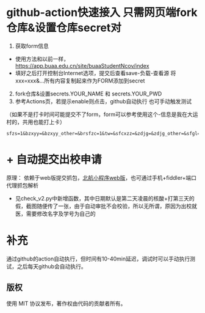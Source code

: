 # github-action快速接入 只需网页端fork仓库&设置仓库secret对
1. 获取form信息
- 使用方法和以前一样，https://app.buaa.edu.cn/site/buaaStudentNcov/index
- 填好之后打开控制台Internet选项，提交后查看save-负载-查看源  将xxx=xxx&...所有内容复制起来作为FORM添加到secret
2. fork仓库&设置secrets.YOUR_NAME 和 secrets.YOUR_PWD
3. 参考Actions页，若提示enable则点击，github自动执行 也可手动触发测试

（如果不是打卡时间可能提交不了form，form可以参考使用这个-信息是我在大运村的，共用也能打上卡）
```
sfzs=1&bzxyy=&bzxyy_other=&brsfzc=1&tw=&sfcxzz=&zdjg=&zdjg_other=&sfgl=&gldd=&gldd_other=&glyy=&glyy_other=&gl_start=&gl_end=&sfmqjc=&sfzc_14=1&sfqw_14=0&sfqw_14_remark=&sfzgfx=0&sfzgfx_remark=&sfjc_14=0&sfjc_14_remark=&sfjcqz_14=0&sfjcqz_14_remark=&sfgtjz_14=0&sfgtjz_14_remark=&szsqqz=0&sfyqk=&szdd=1&area=%E5%8C%97%E4%BA%AC%E5%B8%82%20%E6%B5%B7%E6%B7%80%E5%8C%BA&city=%E5%8C%97%E4%BA%AC%E5%B8%82&province=%E5%8C%97%E4%BA%AC%E5%B8%82&address=%E5%8C%97%E4%BA%AC%E5%B8%82%E6%B5%B7%E6%B7%80%E5%8C%BA%E8%8A%B1%E5%9B%AD%E8%B7%AF%E8%A1%97%E9%81%93%E8%80%81%E9%BA%BB%E6%8A%84%E6%89%8B%28%E7%9F%A5%E6%98%A5%E8%B7%AF%E5%BA%97%29%E5%8C%97%E4%BA%AC%E8%88%AA%E7%A9%BA%E8%88%AA%E5%A4%A9%E5%A4%A7%E5%AD%A6%E5%A4%A7%E8%BF%90%E6%9D%91%E5%AD%A6%E7%94%9F%E5%85%AC%E5%AF%93&geo_api_info=%7B%22type%22%3A%22complete%22%2C%22position%22%3A%7B%22Q%22%3A39.977510579428%2C%22R%22%3A116.34294786241401%2C%22lng%22%3A116.342948%2C%22lat%22%3A39.977511%7D%2C%22location_type%22%3A%22html5%22%2C%22message%22%3A%22Get%20ipLocation%20failed.Get%20geolocation%20success.Convert%20Success.Get%20address%20success.%22%2C%22accuracy%22%3A90%2C%22isConverted%22%3Atrue%2C%22status%22%3A1%2C%22addressComponent%22%3A%7B%22citycode%22%3A%22010%22%2C%22adcode%22%3A%22110108%22%2C%22businessAreas%22%3A%5B%7B%22name%22%3A%22%E5%A4%A7%E9%92%9F%E5%AF%BA%E6%9D%91%22%2C%22id%22%3A%22110108%22%2C%22location%22%3A%7B%22Q%22%3A39.965569%2C%22R%22%3A116.339877%2C%22lng%22%3A116.339877%2C%22lat%22%3A39.965569%7D%7D%2C%7B%22name%22%3A%22%E4%BA%94%E9%81%93%E5%8F%A3%22%2C%22id%22%3A%22110108%22%2C%22location%22%3A%7B%22Q%22%3A39.99118%2C%22R%22%3A116.34157800000003%2C%22lng%22%3A116.341578%2C%22lat%22%3A39.99118%7D%7D%2C%7B%22name%22%3A%22%E5%8F%8C%E6%A6%86%E6%A0%91%22%2C%22id%22%3A%22110108%22%2C%22location%22%3A%7B%22Q%22%3A39.971882%2C%22R%22%3A116.32657599999999%2C%22lng%22%3A116.326576%2C%22lat%22%3A39.971882%7D%7D%5D%2C%22neighborhoodType%22%3A%22%22%2C%22neighborhood%22%3A%22%22%2C%22building%22%3A%22%22%2C%22buildingType%22%3A%22%22%2C%22street%22%3A%22%E7%9F%A5%E6%98%A5%E8%B7%AF%22%2C%22streetNumber%22%3A%2229%E5%8F%B7%E9%99%A2%22%2C%22country%22%3A%22%E4%B8%AD%E5%9B%BD%22%2C%22province%22%3A%22%E5%8C%97%E4%BA%AC%E5%B8%82%22%2C%22city%22%3A%22%22%2C%22district%22%3A%22%E6%B5%B7%E6%B7%80%E5%8C%BA%22%2C%22towncode%22%3A%22110108018000%22%2C%22township%22%3A%22%E8%8A%B1%E5%9B%AD%E8%B7%AF%E8%A1%97%E9%81%93%22%7D%2C%22formattedAddress%22%3A%22%E5%8C%97%E4%BA%AC%E5%B8%82%E6%B5%B7%E6%B7%80%E5%8C%BA%E8%8A%B1%E5%9B%AD%E8%B7%AF%E8%A1%97%E9%81%93%E8%80%81%E9%BA%BB%E6%8A%84%E6%89%8B%28%E7%9F%A5%E6%98%A5%E8%B7%AF%E5%BA%97%29%E5%8C%97%E4%BA%AC%E8%88%AA%E7%A9%BA%E8%88%AA%E5%A4%A9%E5%A4%A7%E5%AD%A6%E5%A4%A7%E8%BF%90%E6%9D%91%E5%AD%A6%E7%94%9F%E5%85%AC%E5%AF%93%22%2C%22roads%22%3A%5B%5D%2C%22crosses%22%3A%5B%5D%2C%22pois%22%3A%5B%5D%2C%22info%22%3A%22SUCCESS%22%7D&gwdz=&is_move=0&move_reason=&move_remark=&realname=%E6%9D%A8%E6%96%87%E5%93%B2&number=SY2002220&uid=401394&created=1653737805&date=20220528&id=13260932&gwszdd=
```

# + 自动提交出校申请
原理： 依赖于web版提交抓包，[北航小程序web版](https://app.buaa.edu.cn/site/applicationSquare/index?sid=16)，也可通过手机+fiddler+端口代理抓包解析
- 见check_v2.py中新增函数，其中日期默认是第二天凌晨的核酸+打第三天的假，截图随便传了一张，由于自动审批不会校验，所以无所谓，原因为出校就医，需要修改名字及学号为自己的


# 补充
通过github的action自动执行，但时间有10-40min延迟，调试时可以手动执行测试，之后每天github会自动执行。

## 版权

使用 MIT 协议发布，著作权由代码的贡献者所有。
